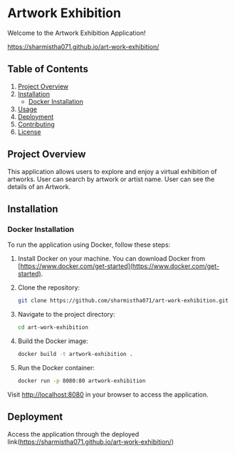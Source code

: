 # Artwork Exhibition

Welcome to the Artwork Exhibition Application!

https://sharmistha071.github.io/art-work-exhibition/



## Table of Contents

1. [Project Overview](#project-overview)
2. [Installation](#installation)
   - [Docker Installation](#docker-installation)
3. [Usage](#usage)
4. [Deployment](#deployment)
5. [Contributing](#contributing)
6. [License](#license)

## Project Overview

This application allows users to explore and enjoy a virtual exhibition of artworks.
User can search by artwork or artist name.
User can see the details of an Artwork.

## Installation

### Docker Installation

To run the application using Docker, follow these steps:

1. Install Docker on your machine. You can download Docker from [https://www.docker.com/get-started](https://www.docker.com/get-started).

2. Clone the repository:

   ```bash
   git clone https://github.com/sharmistha071/art-work-exhibition.git
   ```

3. Navigate to the project directory:

   ```bash
   cd art-work-exhibition
   ```

4. Build the Docker image:

   ```bash
   docker build -t artwork-exhibition .
   ```

5. Run the Docker container:
   ```bash
   docker run -p 8080:80 artwork-exhibition
   ```

Visit [http://localhost:8080](http://localhost:8080/art-work-exhibition/) in your browser to access the application.

## Deployment

Access the application through the deployed link(https://sharmistha071.github.io/art-work-exhibition/)
